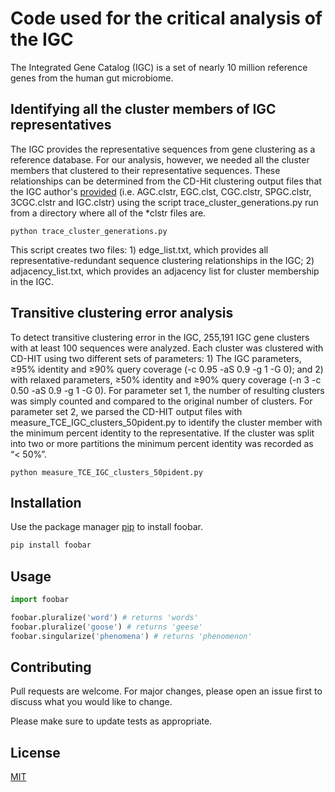 # Code used for the critical analysis of the IGC
The Integrated Gene Catalog (IGC) is a set of nearly 10 million reference genes from the human gut microbiome.

## Identifying all the cluster members of IGC representatives
The IGC provides the representative sequences from gene clustering as a reference database. For our analysis, however, we needed all the cluster members that clustered to their representative sequences. These relationships can be determined from the CD-Hit clustering output files that the IGC author's [provided](http://gigadb.org/dataset/100064) (i.e. AGC.clstr, EGC.clst, CGC.clstr, SPGC.clstr, 3CGC.clstr and IGC.clstr) using the script trace_cluster_generations.py run from a directory where all of the \*clstr files are.

```
python trace_cluster_generations.py
```

This script creates two files: 1) edge_list.txt, which provides all representative-redundant sequence clustering relationships in the IGC; 2) adjacency_list.txt, which provides an adjacency list for cluster membership in the IGC.

## Transitive clustering error analysis

To detect transitive clustering error in the IGC, 255,191 IGC gene clusters with at least 100 sequences were analyzed. Each cluster was clustered with CD-HIT using two different sets of parameters: 1) The IGC parameters, ≥95% identity and ≥90% query coverage (-c 0.95 -aS 0.9 -g 1 -G 0); and 2) with relaxed parameters, ≥50% identity and ≥90% query coverage (-n 3 -c 0.50 -aS 0.9 -g 1 -G 0). For parameter set 1, the number of resulting clusters was simply counted and compared to the original number of clusters. For parameter set 2, we parsed the CD-HIT output files with measure_TCE_IGC_clusters_50pident.py to identify the cluster member with the minimum percent identity to the representative. If the cluster was split into two or more partitions the minimum percent identity was recorded as “< 50%”.

```
python measure_TCE_IGC_clusters_50pident.py
```

## Installation

Use the package manager [pip](https://pip.pypa.io/en/stable/) to install foobar.

```bash
pip install foobar
```

## Usage

```python
import foobar

foobar.pluralize('word') # returns 'words'
foobar.pluralize('goose') # returns 'geese'
foobar.singularize('phenomena') # returns 'phenomenon'
```

## Contributing
Pull requests are welcome. For major changes, please open an issue first to discuss what you would like to change.

Please make sure to update tests as appropriate.

## License
[MIT](https://choosealicense.com/licenses/mit/)
